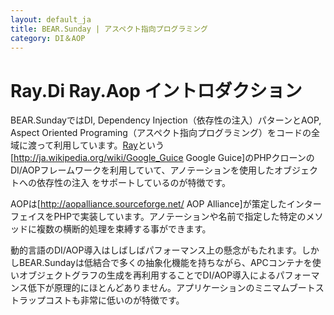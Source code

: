 ```yaml
---
layout: default_ja
title: BEAR.Sunday | アスペクト指向プログラミング
category: DI＆AOP
---
```


# Ray.Di Ray.Aop イントロダクション

BEAR.SundayではDI, Dependency Injection（依存性の注入）パターンとAOP, Aspect Oriented Programing（アスペクト指向プログラミング）をコードの全域に渡って利用しています。[Ray](http://code.google.com/p/rayphp/wiki/Motivation?tm=6)という[http://ja.wikipedia.org/wiki/Google_Guice Google Guice]のPHPクローンのDI/AOPフレームワークを利用していて、アノテーションを使用したオブジェクトへの依存性の注入 をサポートしているのが特徴です。

AOPは[http://aopalliance.sourceforge.net/ AOP Alliance]が策定したインターフェイスをPHPで実装しています。アノテーションや名前で指定した特定のメソッドに複数の横断的処理を束縛する事ができます。

動的言語のDI/AOP導入はしばしばパフォーマンス上の懸念がもたれます。しかしBEAR.Sundayは低結合で多くの抽象化機能を持ちながら、APCコンテナを使いオブジェクトグラフの生成を再利用することでDI/AOP導入によるパフォーマンス低下が原理的にほとんどありません。アプリケーションのミニマムブートストラップコストも非常に低いのが特徴です。